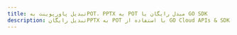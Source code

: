---title: تبدیل پاورپوینت بهPOT، PPTX به POT مبدل رایگان یا GO SDKdescription: تبدیل رایگانPPTX به POT با استفاده از GO Cloud APIs & SDK. همچنین اسناد Microsoft PowerPoint را در Cloud ایجاد، ویرایش و رندر کنید.---